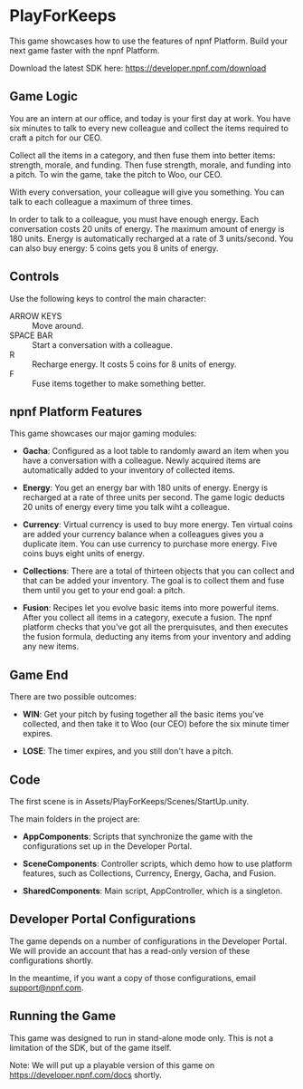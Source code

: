 # PlayForKeeps
This game showcases how to use the features of npnf Platform. Build your next game faster with the npnf Platform.

Download the latest SDK here: https://developer.npnf.com/download

## Game Logic
You are an intern at our office, and today is your first day at work. You have six minutes to talk to every new colleague and collect the items required to craft a pitch for our CEO.

Collect all the items in a category, and then fuse them into better items: strength, morale, and funding. Then fuse strength, morale, and funding into a pitch. To win the game, take the pitch to Woo, our CEO.

With every conversation, your colleague will give you something. You can talk to each colleague a maximum of three times.

In order to talk to a colleague, you must have enough energy. Each conversation costs 20 units of energy. The maximum amount of energy is 180 units. Energy is automatically recharged at a rate of 3 units/second. You can also buy energy: 5 coins gets you 8 units of energy.

## Controls
Use the following keys to control the main character:
<dl>
  <dt>ARROW KEYS</dt>
  <dd>Move around.</dd>
  
  <dt>SPACE BAR</dt>
  <dd>Start a conversation with a colleague.</dd>
  
  <dt>R</dt>
  <dd>Recharge energy. It costs 5 coins for 8 units of energy.</dd>
  
  <dt>F</dt>
  <dd>Fuse items together to make something better.</dd>
</dl>

## npnf Platform Features
This game showcases our major gaming modules:

* __Gacha__: Configured as a loot table to randomly award an item when you have a conversation with a colleague. Newly acquired items are automatically added to your inventory of collected items.

* __Energy__: You get an energy bar with 180 units of energy. Energy is recharged at a rate of three units per second. The game logic deducts 20 units of energy every time you talk wiht a colleague.

* __Currency__: Virtual currency is used to buy more energy. Ten virtual coins are added your currency balance when a colleagues gives you a duplicate item. You can use currency to purchase more energy. Five coins buys eight units of energy.

* __Collections__: There are a total of thirteen objects that you can collect and that can be added your inventory. The goal is to collect them and fuse them until you get to your end goal: a pitch.

* __Fusion__: Recipes let you evolve basic items into more powerful items. After you collect all items in a category, execute a fusion. The npnf platform checks that you've got all the prerquisutes, and then executes the fusion formula, deducting any items from your inventory and adding any new items.

## Game End
There are two possible outcomes:
* __WIN__: Get your pitch by fusing together all the basic items you've collected, and then take it to Woo (our CEO) before the six minute timer expires.

* __LOSE__: The timer expires, and you still don't have a pitch.

## Code
The first scene is in Assets/PlayForKeeps/Scenes/StartUp.unity.

The main folders in the project are:

* __AppComponents__: Scripts that synchronize the game with the configurations set up in the Developer Portal.

* __SceneComponents__: Controller scripts, which demo how to use platform features, such as Collections, Currency, Energy, Gacha, and Fusion.

* __SharedComponents__: Main script, AppController, which is a singleton.

## Developer Portal Configurations
The game depends on a number of configurations in the Developer Portal. We will provide an account that has a read-only version of these configurations shortly.

In the meantime, if you want a copy of those configurations, email support@npnf.com.

## Running the Game
This game was designed to run in stand-alone mode only. This is not a limitation of the SDK, but of the game itself.

Note: We will put up a playable version of this game on https://developer.npnf.com/docs shortly.
